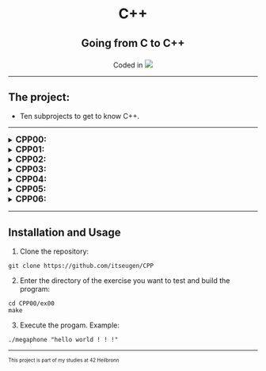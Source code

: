 <h1 align="center">
	<p>
		C++
	</p>
</h1>
<h2 align="center">
	<p>
			Going from C to C++
	</p>
</h2>
<p align="center">
Coded in
	<a href="https://skillicons.dev">
		<img src="https://skillicons.dev/icons?i=cpp" />
	</a>
</p>

---
## The project:
- Ten subprojects to get to know C++.
---
<!-- ## CPP00: -->
<details>
<summary><b><span style="font-size: larger;">CPP00:</span></b></summary>

#### Megaphone:
- Converts all arguments to uppercase and prints them on the terminal.
#### Phonebook:
- A Phonebook containing eight Contacts.
- Each contact has a name, surname, nickname, number and a secret.
- If you try to Contacts to a full book, the oldest Contact gets replaced.
- ADD: To add a new contact.
- SEARCH: To see a shortlist of contacts and to get all information of a specific contact.
- EXIT: To exit the program, all saved contacts will be lost.
#### Dreamjob:
- Reconstruct a .cpp file from a header file and a tests.cpp file.
- Make sure all tests work as expected.
- Only timestamps and deconstructors can be different.
</details>

<!-- ## CPP01: -->
<details>
<summary><b><span style="font-size: larger;">CPP01:</span></b></summary>

#### BraiiiiiiinnnzzzZ:
- Implements two Zombie classes.
- One creates a Zombie object on the stack.
- The other creates a Zombie object dynamically.
- The Zombies announce themselves.
#### Moar brainz!:
- Creates multiple Zombie objects in one allocation.
- Names them and shows they work the same way, one allocated object would work.
#### HI THIS IS BRAIN:
- Shows the working of addresses, references and pointers in C++ using the memory of a string.
#### Unnecessary Violence:
- Implements a weapon class, that has a type string, as well as a function to get and set the type.
- Creates two human classes. HumanA takes the weapon in its constructor while HumanB takes a pointer.
- The main shows the working of the classes, as well as the ability of HumanB to take a different weapon object.
#### Sed is for losers:
- The program takes three arguments: An input file, and two strings.
- Every occurence of the first string in the file will be replaced with the second string before being put in a new file.
- Type 'make test' to have the program run on the four input files.
#### Harl 2.0:
- Creates a class that prints different complaints, depending on the input.
- Uses pointers to member functions, to achieve that.
#### Harl filter:
- Similar to the previous exercise, but this one takes the complaint Harl will make as an argument.
- The program takes either: DEBUG, INFO, WARNING or ERROR.
- It will then print all the levels above the given one, p. e: if INFO is input, Harl will print INFO, WARNING and ERROR.
- As per the instructions, this is achieved with a switch statement.
</details>

<!-- ## CPP02: -->
<details>
<summary><b><span style="font-size: larger;">CPP02:</span></b></summary>

#### My First Class in Orthodox Canonical Form:
- Basic information about floating-point numbers to create a fixed-point number.
- The first class with a default constructor, a destructor, a copy constructor and a copy assignment operator overload.
#### Towards a more useful fixed-point number class:
- Constructors taking an integer or a floating-point number.
- Conversion from fixed point number to float or int.
- Overloading the '<<' operator to correctly print a Fixed object.
#### Now we're talking:
- Implementing the standart operations (>, <, >=, <=, == and !=) for our fixed-point number.
- The operations +,-,*,/ with our fixed-point number.
- Pre and post in- and decrements.
- Functions min and max to return the smallest/biggest number of two fixed-point numbers given.
#### BSP:
- Using the fixed-point numbers to indicate wether a point is inside a triangle or not.
- A Class Point which implements a point object.
- The function bsp which calculates if the point is inside the triangle.
</details>

<!-- ## CPP03: -->
<details>
<summary><b><span style="font-size: larger;">CPP03:</span></b></summary>

#### ClapTrap:
- Creating a base class for the next exercises to build upon.
- It has health and energy points it uses for specific actions. If it runs out of either, the object will display special messages.
- The class has a function to attack, which displays a message and the amount of damage it would do (0 for ClapTrap).
- There is a function beRepaired which repaires n healt points on the cost of one energy point per use.
- There is a function takeDamage which reduces the amount of health points by n.
#### ScavTrap:
- A class inhereting from ClapTrap. It creates a ClapTrap with different hit, energy and attack points.
- It has its own attack function that gets called instead of the ClapTrap attack function as well as a guardGate function that prints a message.
- The con- and destruction chaining is done correctly with the ClapTrap being built first and destroyed last.
#### FragTrap:
- Same as the ScavTrap the FragTrap inherits from ClapTrap. It has different values on built and a highFivesGuys function that is special.
#### DiamondTrap:
- A class that inherits from both FragTrap and ScavTrap. It visualises the Diamond inheritance problem.
- Only one ClapTrap will be constructed which is used for both the FragTrap and the ScavTrap.
- The DiamondTrap can call the functions of both the FragTrap and the ScavTrap.
</details>


<!-- ## CPP04: -->
<details>
<summary><b><span style="font-size: larger;">CPP04:</span></b></summary>

#### Polymorphism:
- A base class Animal, of which both Cat and Dog inherit from.
- It implements a virtual makeSound() function, that Dog and Cat implement.
- There is a WrongAnimal and WrongCat class, that show what would happen if makeSound() wouldn't be virtual.

#### Deepcopy:
- A Class brain is created, which holds an array of strings. A brain is added to the Dog and Cat class.
- The goal is to make sure, brain is being deepcopied in the OCF.
#### Abstract class:
- Makes the Animal class abstract to make sure it can't be instantiated.
#### Interface & recap:
- Creating multiple abstract classes/interfaces.
- A character can hold four different items in its inventory.
- There are two possible items (Materias), Cure and Ice, which display different messages on use.
- Every inventory, and Materia is a deepcopy and will therefore be deleted safely.
- A MateriaSource can be used to learn Materias (up to four will be held per MateriaSource object, more won't be created). It can also be used to create Materias. If the wanted Materia is learned, a new one of that type will be created and returned.

</details>

<!-- ## CPP05: -->
<details>
<summary><b><span style="font-size: larger;">CPP05:</span></b></summary>

#### Bureaucrat:
- Creates a Bureaucrat which has a grade which will later work as a level for signing and executing.
- Uses Exceptions to catch errors if a Bureaucrat is created with wrong values.
#### Form:
- Creates a Form class. A Form has a required minimum grade for executing and signing.
- Uses Exceptions if initiated with wrong values.
- Uses Exceptions to print the response of the signForm function in the Bureaucrat.
#### More Forms:
- Makes form an Abstract class.
- Creates three derived classes that build upon a Form. Each derived class does something different.
- Adds a execute function that allows the Bureaucrat to execute any of the Forms.
#### Intern
- A new class, that takes a Form type and creates a new Form and returns it.

</details>

<!-- ## CPP06: -->
<details>
<summary><b><span style="font-size: larger;">CPP06:</span></b></summary>

#### Scalar Conversion:
- Takes a String and converts it into a char, integer, float and double.
- Also takes a string containing a character ('a'), to use as a value.
- Error proof for wrong input.
- Uses static casts.
#### Serializer:
- Takes a pointer to the data struct and converts it to a uintptr_t.
- Also reconverts the uintptr_t into the data struct.
- Uses reinterpret casts.
#### Identifier:
- Generates a random type of a Bass class (either A, B or C).
- Identifies which type of Base it is from either a pointer or a reference.
- Uses dynamic cast.
</details>

---
## Installation and Usage
1. Clone the repository:
```shell
git clone https://github.com/itseugen/CPP
```
2. Enter the directory of the exercise you want to test and build the program:
```shell
cd CPP00/ex00
make
```
3. Execute the progam. Example:
```shell
./megaphone "hello world ! ! !"
```
---
<sub><sup>This project is part of my studies at 42 Heilbronn</sup></sub>